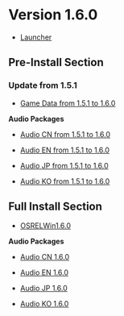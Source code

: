 # Version 1.6.0

- [Launcher](https://autopatchhk.yuanshen.com/client_app/update/hk4e_global/10/update_20210525213303_d009a819aTBew3U6.zip)

## Pre-Install Section

### Update from 1.5.1

- [Game Data from 1.5.1 to 1.6.0](https://autopatchhk.yuanshen.com/client_app/update/hk4e_global/10/game_1.5.1_1.6.0_diff_jVasZSurGCqb1PYx.zip)

**Audio Packages**

- [Audio CN from 1.5.1 to 1.6.0](https://autopatchhk.yuanshen.com/client_app/update/hk4e_global/10/zh-cn_1.5.1_1.6.0_diff_jXGDLg1FMVdYZrRQ.zip)

- [Audio EN from 1.5.1 to 1.6.0](https://autopatchhk.yuanshen.com/client_app/update/hk4e_global/10/en-us_1.5.1_1.6.0_diff_LvqpG1Srcm72t6YF.zip)

- [Audio JP from 1.5.1 to 1.6.0](https://autopatchhk.yuanshen.com/client_app/update/hk4e_global/10/ja-jp_1.5.1_1.6.0_diff_mdLSj8pM1ANnHZTB.zip)

- [Audio KO from 1.5.1 to 1.6.0](https://autopatchhk.yuanshen.com/client_app/update/hk4e_global/10/ko-kr_1.5.1_1.6.0_diff_HJxsoPmCvqB2liEA.zip)

## Full Install Section

- [OSRELWin1.6.0](https://autopatchhk.yuanshen.com/client_app/pc_mihoyo/20210609_15f555799e5d6233/GenshinImpact_1.6.0.zip)

**Audio Packages**

- [Audio CN 1.6.0](https://autopatchhk.yuanshen.com/client_app/pc_mihoyo/20210609_15f555799e5d6233/Audio_Chinese_1.6.0.zip)

- [Audio EN 1.6.0](https://autopatchhk.yuanshen.com/client_app/pc_mihoyo/20210609_15f555799e5d6233/Audio_English(US)_1.6.0.zip)

- [Audio JP 1.6.0](https://autopatchhk.yuanshen.com/client_app/pc_mihoyo/20210609_15f555799e5d6233/Audio_Japanese_1.6.0.zip)

- [Audio KO 1.6.0](https://autopatchhk.yuanshen.com/client_app/pc_mihoyo/20210609_15f555799e5d6233/Audio_Korean_1.6.0.zip)
